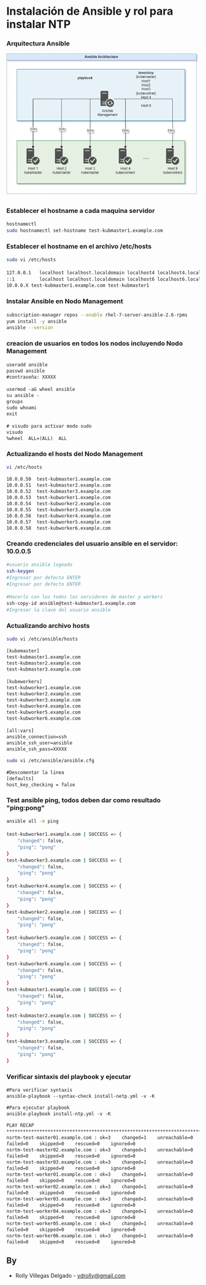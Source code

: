# Instalación de Ansible y rol para instalar NTP

### Arquitectura Ansible
<img title="Ansible" alt="Alt text" src="/images/arq-ansible.jpg">

### Establecer el hostname a cada maquina servidor
```sh
hostnamectl   
sudo hostnamectl set-hostname test-kubmaster1.example.com
```

### Establecer el hostname en el archivo /etc/hosts
```sh
sudo vi /etc/hosts

127.0.0.1   localhost localhost.localdomain localhost4 localhost4.localdomain4 test-kubmaster1.example.com
::1         localhost localhost.localdomain localhost6 localhost6.localdomain6
10.0.0.X test-kubmaster1.example.com test-kubmaster1
```
### Instalar Ansible en Nodo Management
```sh
subscription-manager repos --enable rhel-7-server-ansible-2.6-rpms
yum install -y ansible
ansible --version
```

### creacion de usuarios en todos los nodos incluyendo Nodo Management
```shell
useradd ansible
passwd ansible
#contraseña: XXXXX

usermod -aG wheel ansible
su ansible -
groups
sudo whoami
exit

# visudo para activar modo sudo
visudo
%wheel  ALL=(ALL)  ALL
```

### Actualizando el hosts del Nodo Management
```sh
vi /etc/hosts
```
```text
10.0.0.50  test-kubmaster1.example.com
10.0.0.51  test-kubmaster2.example.com
10.0.0.52  test-kubmaster3.example.com
10.0.0.53  test-kubworker1.example.com
10.0.0.54  test-kubworker2.example.com
10.0.0.55  test-kubworker3.example.com
10.0.0.56  test-kubworker4.example.com
10.0.0.57  test-kubworker5.example.com
10.0.0.58  test-kubworker6.example.com
```

### Creando credenciales del usuario ansible en el servidor: 10.0.0.5
```sh
#usuario ansible logeado
ssh-keygen
#Ingresar por defecto ENTER
#Ingresar por defecto ENTER

#Hacerlo con los todos los servidores de master y workers
ssh-copy-id ansible@test-kubmaster1.example.com
#Ingresar la clave del usuario ansible
```

### Actualizando archivo hosts
```sh
sudo vi /etc/ansible/hosts
```
```text
[kubemaster]
test-kubmaster1.example.com
test-kubmaster2.example.com
test-kubmaster3.example.com
 
[kubeworkers]
test-kubworker1.example.com
test-kubworker2.example.com
test-kubworker3.example.com
test-kubworker4.example.com
test-kubworker5.example.com
test-kubworker6.example.com

[all:vars]
ansible_connection=ssh
ansible_ssh_user=ansible
ansible_ssh_pass=XXXXX
```
```sh
sudo vi /etc/ansible/ansible.cfg
```
```text
#Descomentar la linea
[defaults]
host_key_checking = false
```

### Test ansible ping, todos deben dar como resultado "ping:pong"
```sh
ansible all -m ping

test-kubworker1.example.com | SUCCESS => {
    "changed": false,
    "ping": "pong"
}
test-kubworker3.example.com | SUCCESS => {
    "changed": false,
    "ping": "pong"
}
test-kubworker4.example.com | SUCCESS => {
    "changed": false,
    "ping": "pong"
}
test-kubworker2.example.com | SUCCESS => {
    "changed": false,
    "ping": "pong"
}
test-kubworker5.example.com | SUCCESS => {
    "changed": false,
    "ping": "pong"
}
test-kubworker6.example.com | SUCCESS => {
    "changed": false,
    "ping": "pong"
}
test-kubmaster1.example.com | SUCCESS => {
    "changed": false,
    "ping": "pong"
}
test-kubmaster2.example.com | SUCCESS => {
    "changed": false,
    "ping": "pong"
}
test-kubmaster3.example.com | SUCCESS => {
    "changed": false,
    "ping": "pong"
}
```

### Verificar sintaxis del playbook y ejecutar
```ssh
#Para verificar syntaxis
ansible-playbook --syntax-check install-netp.yml -v -K
```
```ssh
#Para ejecutar playbook
ansible-playbook install-ntp.yml -v -K
```
```ssh
PLAY RECAP ************************************************************************************************************
nsrtm-test-master01.example.com : ok=3    changed=1    unreachable=0    failed=0    skipped=0    rescued=0    ignored=0
nsrtm-test-master02.example.com : ok=3    changed=1    unreachable=0    failed=0    skipped=0    rescued=0    ignored=0
nsrtm-test-master03.example.com : ok=3    changed=1    unreachable=0    failed=0    skipped=0    rescued=0    ignored=0
nsrtm-test-worker01.example.com : ok=3    changed=1    unreachable=0    failed=0    skipped=0    rescued=0    ignored=0
nsrtm-test-worker02.example.com : ok=3    changed=1    unreachable=0    failed=0    skipped=0    rescued=0    ignored=0
nsrtm-test-worker03.example.com : ok=3    changed=1    unreachable=0    failed=0    skipped=0    rescued=0    ignored=0
nsrtm-test-worker04.example.com : ok=3    changed=1    unreachable=0    failed=0    skipped=0    rescued=0    ignored=0
nsrtm-test-worker05.example.com : ok=3    changed=1    unreachable=0    failed=0    skipped=0    rescued=0    ignored=0
nsrtm-test-worker06.example.com : ok=3    changed=1    unreachable=0    failed=0    skipped=0    rescued=0    ignored=0
```
By
-------
- Rolly Villegas Delgado  -  vdrolly@gmail.com


